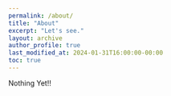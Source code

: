 ```yaml
---
permalink: /about/
title: "About"
excerpt: "Let's see."
layout: archive
author_profile: true
last_modified_at: 2024-01-31T16:00:00-00:00
toc: true
---
```


Nothing Yet!!
